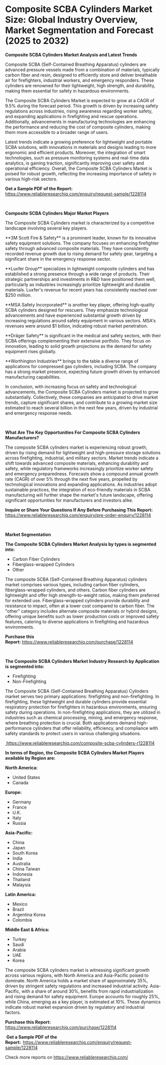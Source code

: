 <p><h1>Composite SCBA Cylinders Market Size: Global Industry Overview, Market Segmentation and Forecast (2025 to 2032)</h1></p><p><strong>Composite SCBA Cylinders Market Analysis and Latest Trends</strong></p>
<p><p>Composite SCBA (Self-Contained Breathing Apparatus) cylinders are advanced pressure vessels made from a combination of materials, typically carbon fiber and resin, designed to efficiently store and deliver breathable air for firefighters, industrial workers, and emergency responders. These cylinders are renowned for their lightweight, high strength, and durability, making them essential for safety in hazardous environments.</p><p>The Composite SCBA Cylinders Market is expected to grow at a CAGR of 9.5% during the forecast period. This growth is driven by increasing safety regulations across industries, rising awareness regarding worker safety, and expanding applications in firefighting and rescue operations. Additionally, advancements in manufacturing technologies are enhancing the performance and reducing the cost of composite cylinders, making them more accessible to a broader range of users.</p><p>Latest trends indicate a growing preference for lightweight and portable SCBA solutions, with innovations in materials and designs leading to more ergonomic and efficient products. Moreover, the integration of smart technologies, such as pressure monitoring systems and real-time data analytics, is gaining traction, significantly improving user safety and operational efficiency. Overall, the Composite SCBA Cylinders Market is poised for robust growth, reflecting the increasing importance of safety in various high-risk sectors.</p></p>
<p><strong>Get a Sample PDF of the Report:&nbsp;</strong> <a href="https://www.reliableresearchiq.com/enquiry/request-sample/1228114?utm_campaign=103&utm_medium=2&utm_source=Github&utm_content=ia&utm_term=09042025&utm_id=composite-scba-cylinders">https://www.reliableresearchiq.com/enquiry/request-sample/1228114</a></p>
<p>&nbsp;</p>
<p><strong>Composite SCBA Cylinders Major Market Players</strong></p>
<p><p>The Composite SCBA Cylinders market is characterized by a competitive landscape involving several key players. </p><p>**3M Scott Fire & Safety** is a prominent leader, known for its innovative safety equipment solutions. The company focuses on enhancing firefighter safety through advanced composite materials. They have consistently recorded revenue growth due to rising demand for safety gear, targeting a significant share in the emergency response sector.</p><p>**Luxfer Group** specializes in lightweight composite cylinders and has established a strong presence through a wide range of products. Their strategic partnerships and investments in R&D have positioned them well, particularly as industries increasingly prioritize lightweight and durable materials. Luxfer's revenue for recent years has consistently reached over $250 million.</p><p>**MSA Safety Incorporated** is another key player, offering high-quality SCBA cylinders designed for rescuers. They emphasize technological advancements and have experienced substantial growth driven by increasing regulations around safety equipment in various sectors. MSA's revenues were around $1 billion, indicating robust market penetration.</p><p>**Dräger Safety** is significant in the medical and safety sectors, with their SCBA offerings complementing their extensive portfolio. They focus on innovation, leading to solid growth projections as the demand for safety equipment rises globally.</p><p>**Worthington Industries** brings to the table a diverse range of applications for compressed gas cylinders, including SCBA. The company has a strong market presence, expecting future growth driven by enhanced manufacturing capabilities.</p><p>In conclusion, with increasing focus on safety and technological advancements, the Composite SCBA Cylinders market is projected to grow substantially. Collectively, these companies are anticipated to drive market trends, capture significant shares, and contribute to a growing market size estimated to reach several billion in the next few years, driven by industrial and emergency response needs.</p></p>
<p>&nbsp;</p>
<p><strong>What Are The Key Opportunities For Composite SCBA Cylinders Manufacturers?</strong></p>
<p><p>The composite SCBA cylinders market is experiencing robust growth, driven by rising demand for lightweight and high-pressure storage solutions across firefighting, industrial, and military sectors. Market trends indicate a shift towards advanced composite materials, enhancing durability and safety, while regulatory frameworks increasingly prioritize worker safety and emergency preparedness. Forecasts show a compound annual growth rate (CAGR) of over 5% through the next five years, propelled by technological innovations and expanding applications. As industries adopt sustainable practices, the integration of eco-friendly materials in SCBA manufacturing will further shape the market's future landscape, offering significant opportunities for manufacturers and investors alike.</p></p>
<p><strong>Inquire or Share Your Questions If Any Before Purchasing This Report:</strong> <a href="https://www.reliableresearchiq.com/enquiry/pre-order-enquiry/1228114?utm_campaign=103&utm_medium=2&utm_source=Github&utm_content=ia&utm_term=09042025&utm_id=composite-scba-cylinders">https://www.reliableresearchiq.com/enquiry/pre-order-enquiry/1228114</a></p>
<p>&nbsp;</p>
<p><strong>Market Segmentation</strong></p>
<p><strong>The Composite SCBA Cylinders Market Analysis by types is segmented into:</strong></p>
<p><ul><li>Carbon Fiber Cylinders</li><li>Fiberglass-wrapped Cylinders</li><li>Other</li></ul></p>
<p><p>The composite SCBA (Self-Contained Breathing Apparatus) cylinders market comprises various types, including carbon fiber cylinders, fiberglass-wrapped cylinders, and others. Carbon fiber cylinders are lightweight and offer high strength-to-weight ratios, making them preferred for extended use. Fiberglass-wrapped cylinders provide durability and resistance to impact, often at a lower cost compared to carbon fiber. The "other" category includes alternate composite materials or hybrid designs, offering unique benefits such as lower production costs or improved safety features, catering to diverse applications in firefighting and hazardous environments.</p></p>
<p><strong>Purchase this Report:&nbsp;</strong><a href="https://www.reliableresearchiq.com/purchase/1228114?utm_campaign=103&utm_medium=2&utm_source=Github&utm_content=ia&utm_term=09042025&utm_id=composite-scba-cylinders">https://www.reliableresearchiq.com/purchase/1228114</a></p>
<p>&nbsp;</p>
<p><strong>The Composite SCBA Cylinders Market Industry Research by Application is segmented into:</strong></p>
<p><ul><li>Firefighting</li><li>Non-Firefighting</li></ul></p>
<p><p>The Composite SCBA (Self-Contained Breathing Apparatus) Cylinders market serves two primary applications: firefighting and non-firefighting. In firefighting, these lightweight and durable cylinders provide essential respiratory protection for firefighters in hazardous environments, ensuring safety during operations. In non-firefighting applications, they are utilized in industries such as chemical processing, mining, and emergency response, where breathing protection is crucial. Both applications demand high-performance cylinders that offer reliability, efficiency, and compliance with safety standards to protect users in various challenging situations.</p></p>
<p><a href="https://www.reliableresearchiq.com/composite-scba-cylinders-r1228114?utm_campaign=103&utm_medium=2&utm_source=Github&utm_content=ia&utm_term=09042025&utm_id=composite-scba-cylinders">&nbsp;https://www.reliableresearchiq.com/composite-scba-cylinders-r1228114</a></p>
<p><strong>In terms of Region, the Composite SCBA Cylinders Market Players available by Region are:</strong></p>
<p>
    <p> <strong> North America: </strong>
        <ul>
            <li>United States</li>
            <li>Canada</li>
        </ul>
        </p> 
    <p> <strong> Europe: </strong>
        <ul>
            <li>Germany</li>
            <li>France</li>
            <li>U.K.</li>
            <li>Italy</li>
            <li>Russia</li>
        </ul>
        </p> 
    <p> <strong> Asia-Pacific: </strong>
        <ul>
            <li>China</li>
            <li>Japan</li>
            <li>South Korea</li>
            <li>India</li>
            <li>Australia</li>
            <li>China Taiwan</li>
            <li>Indonesia</li>
            <li>Thailand</li>
            <li>Malaysia</li>
        </ul>
        </p> 
    <p> <strong> Latin America: </strong>
        <ul>
            <li>Mexico</li>
            <li>Brazil</li>
            <li>Argentina Korea</li>
            <li>Colombia</li>
        </ul>
        </p> 
    <p> <strong> Middle East & Africa: </strong>
        <ul>
            <li>Turkey</li>
            <li>Saudi</li>
            <li>Arabia</li>
            <li>UAE</li>
            <li>Korea</li>
        </ul>
    </p>
    </p>
<p><p>The composite SCBA cylinders market is witnessing significant growth across various regions, with North America and Asia-Pacific poised to dominate. North America holds a market share of approximately 35%, driven by stringent safety regulations and increased industrial activity. Asia-Pacific, with a share of around 30%, benefits from rapid industrialization and rising demand for safety equipment. Europe accounts for roughly 25%, while China, emerging as a key player, is estimated at 10%. These dynamics indicate robust market expansion driven by regulatory and industrial factors.</p></p>
<p><strong>Purchase this Report: </strong><a href="https://www.reliableresearchiq.com/purchase/1228114?utm_campaign=103&utm_medium=2&utm_source=Github&utm_content=ia&utm_term=09042025&utm_id=composite-scba-cylinders">https://www.reliableresearchiq.com/purchase/1228114</a></p>
<p>&nbsp;<strong>Get a Sample PDF of the Report:&nbsp;&nbsp;</strong><a href="https://www.reliableresearchiq.com/enquiry/request-sample/1228114?utm_campaign=103&utm_medium=2&utm_source=Github&utm_content=ia&utm_term=09042025&utm_id=composite-scba-cylinders">https://www.reliableresearchiq.com/enquiry/request-sample/1228114</a></p>
<p><strong></strong></p>
<p>Check more reports on <a href="https://www.reliableresearchiq.com/?utm_campaign=103&utm_medium=2&utm_source=Github&utm_content=ia&utm_term=09042025&utm_id=composite-scba-cylinders">https://www.reliableresearchiq.com/</a></p>